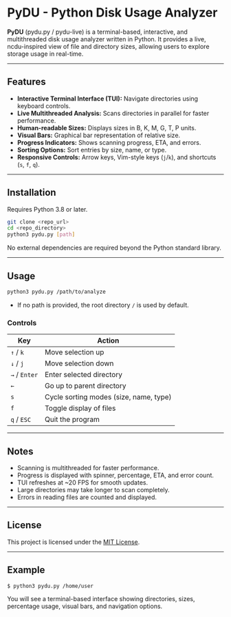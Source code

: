 # PyDU - Python Disk Usage Analyzer

**PyDU** (pydu.py / pydu-live) is a terminal-based, interactive, and multithreaded disk usage analyzer written in Python. It provides a live, ncdu-inspired view of file and directory sizes, allowing users to explore storage usage in real-time.

---

## Features

* **Interactive Terminal Interface (TUI):** Navigate directories using keyboard controls.
* **Live Multithreaded Analysis:** Scans directories in parallel for faster performance.
* **Human-readable Sizes:** Displays sizes in B, K, M, G, T, P units.
* **Visual Bars:** Graphical bar representation of relative size.
* **Progress Indicators:** Shows scanning progress, ETA, and errors.
* **Sorting Options:** Sort entries by size, name, or type.
* **Responsive Controls:** Arrow keys, Vim-style keys (`j`/`k`), and shortcuts (`s`, `f`, `q`).

---

## Installation

Requires Python 3.8 or later.

```bash
git clone <repo_url>
cd <repo_directory>
python3 pydu.py [path]
```

No external dependencies are required beyond the Python standard library.

---

## Usage

```bash
python3 pydu.py /path/to/analyze
```

* If no path is provided, the root directory `/` is used by default.

### Controls

| Key           | Action                                 |
| ------------- | -------------------------------------- |
| `↑` / `k`     | Move selection up                      |
| `↓` / `j`     | Move selection down                    |
| `→` / `Enter` | Enter selected directory               |
| `←`           | Go up to parent directory              |
| `s`           | Cycle sorting modes (size, name, type) |
| `f`           | Toggle display of files                |
| `q` / `ESC`   | Quit the program                       |

---

## Notes

* Scanning is multithreaded for faster performance.
* Progress is displayed with spinner, percentage, ETA, and error count.
* TUI refreshes at ~20 FPS for smooth updates.
* Large directories may take longer to scan completely.
* Errors in reading files are counted and displayed.

---

## License

This project is licensed under the [MIT License](https://opensource.org/licenses/MIT).

---

## Example

```bash
$ python3 pydu.py /home/user
```

You will see a terminal-based interface showing directories, sizes, percentage usage, visual bars, and navigation options.
